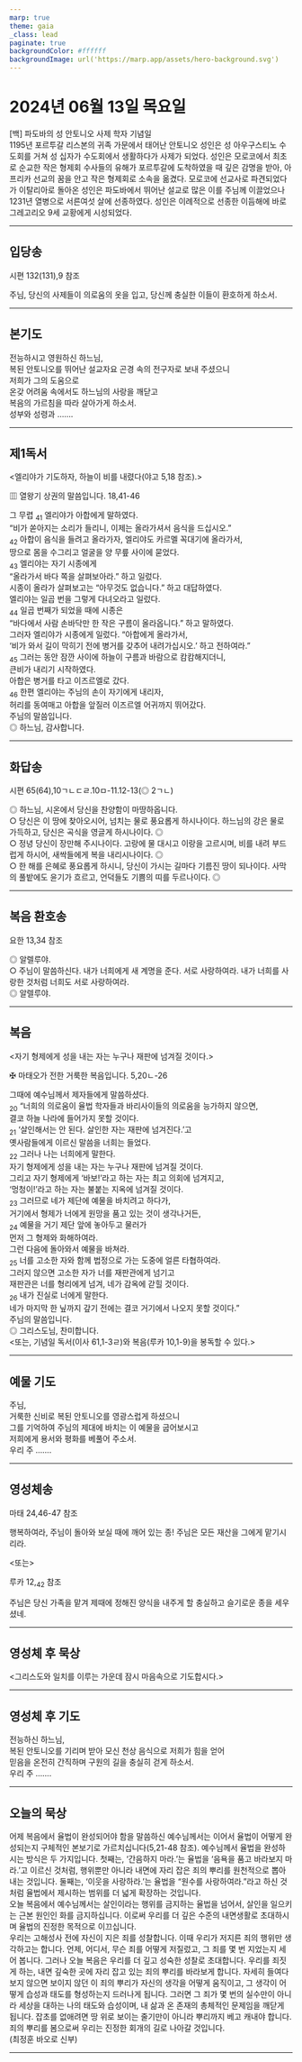 ```yaml
---
marp: true
theme: gaia
_class: lead
paginate: true
backgroundColor: #ffffff
backgroundImage: url('https://marp.app/assets/hero-background.svg')
---
```


# 2024년 06월 13일 목요일

[백] 파도바의 성 안토니오 사제 학자 기념일  
1195년 포르투갈 리스본의 귀족 가문에서 태어난 안토니오 성인은 성 아우구스티노 수도회를 거쳐 성 십자가 수도회에서 생활하다가 사제가 되었다. 성인은 모로코에서 최초로 순교한 작은 형제회 수사들의 유해가 포르투갈에 도착하였을 때 깊은 감명을 받아, 아프리카 선교의 꿈을 안고 작은 형제회로 소속을 옮겼다. 모로코에 선교사로 파견되었다가 이탈리아로 돌아온 성인은 파도바에서 뛰어난 설교로 많은 이를 주님께 이끌었으나 1231년 열병으로 서른여섯 살에 선종하였다. 성인은 이례적으로 선종한 이듬해에 바로 그레고리오 9세 교황에게 시성되었다.




---

## 입당송

시편 132(131),9 참조

주님, 당신의 사제들이 의로움의 옷을 입고, 당신께 충실한 이들이 환호하게 하소서.  
  


---

## 본기도

전능하시고 영원하신 하느님,  
복된 안토니오를 뛰어난 설교자요 곤경 속의 전구자로 보내 주셨으니  
저희가 그의 도움으로  
온갖 어려움 속에서도 하느님의 사랑을 깨닫고  
복음의 가르침을 따라 살아가게 하소서.  
성부와 성령과 …….  
  


---

## 제1독서

<엘리야가 기도하자, 하늘이 비를 내렸다(야고 5,18 참조).>

▥ 열왕기 상권의 말씀입니다. 18,41-46

그 무렵 <sub>41</sub> 엘리야가 아합에게 말하였다.  
“비가 쏟아지는 소리가 들리니, 이제는 올라가셔서 음식을 드십시오.”  
<sub>42</sub> 아합이 음식을 들려고 올라가자, 엘리야도 카르멜 꼭대기에 올라가서,  
땅으로 몸을 수그리고 얼굴을 양 무릎 사이에 묻었다.  
<sub>43</sub> 엘리야는 자기 시종에게  
“올라가서 바다 쪽을 살펴보아라.” 하고 일렀다.  
시종이 올라가 살펴보고는 “아무것도 없습니다.” 하고 대답하였다.  
엘리야는 일곱 번을 그렇게 다녀오라고 일렀다.  
<sub>44</sub> 일곱 번째가 되었을 때에 시종은  
“바다에서 사람 손바닥만 한 작은 구름이 올라옵니다.” 하고 말하였다.  
그러자 엘리야가 시종에게 일렀다. “아합에게 올라가서,  
‘비가 와서 길이 막히기 전에 병거를 갖추어 내려가십시오.’ 하고 전하여라.”  
<sub>45</sub> 그러는 동안 잠깐 사이에 하늘이 구름과 바람으로 캄캄해지더니,  
큰비가 내리기 시작하였다.  
아합은 병거를 타고 이즈르엘로 갔다.  
<sub>46</sub> 한편 엘리야는 주님의 손이 자기에게 내리자,  
허리를 동여매고 아합을 앞질러 이즈르엘 어귀까지 뛰어갔다.  
주님의 말씀입니다.  
◎ 하느님, 감사합니다.  
  


---

## 화답송

시편 65(64),10ㄱㄴㄷㄹ.10ㅁ-11.12-13(◎ 2ㄱㄴ)

◎ 하느님, 시온에서 당신을 찬양함이 마땅하옵니다.  
○ 당신은 이 땅에 찾아오시어, 넘치는 물로 풍요롭게 하시나이다. 하느님의 강은 물로 가득하고, 당신은 곡식을 영글게 하시나이다. ◎  
○ 정녕 당신이 장만해 주시나이다. 고랑에 물 대시고 이랑을 고르시며, 비를 내려 부드럽게 하시어, 새싹들에게 복을 내리시나이다. ◎  
○ 한 해를 은혜로 풍요롭게 하시니, 당신이 가시는 길마다 기름진 땅이 되나이다. 사막의 풀밭에도 윤기가 흐르고, 언덕들도 기쁨의 띠를 두르나이다. ◎  
  


---

## 복음 환호송

요한 13,34 참조

◎ 알렐루야.  
○ 주님이 말씀하신다. 내가 너희에게 새 계명을 준다. 서로 사랑하여라. 내가 너희를 사랑한 것처럼 너희도 서로 사랑하여라.  
◎ 알렐루야.  
  


---

## 복음

<자기 형제에게 성을 내는 자는 누구나 재판에 넘겨질 것이다.>

✠ 마태오가 전한 거룩한 복음입니다. 5,20ㄴ-26

그때에 예수님께서 제자들에게 말씀하셨다.  
<sub>20</sub> “너희의 의로움이 율법 학자들과 바리사이들의 의로움을 능가하지 않으면,  
결코 하늘 나라에 들어가지 못할 것이다.  
<sub>21</sub> ‘살인해서는 안 된다. 살인한 자는 재판에 넘겨진다.’고  
옛사람들에게 이르신 말씀을 너희는 들었다.  
<sub>22</sub> 그러나 나는 너희에게 말한다.  
자기 형제에게 성을 내는 자는 누구나 재판에 넘겨질 것이다.  
그리고 자기 형제에게 ‘바보!’라고 하는 자는 최고 의회에 넘겨지고,  
‘멍청이!’라고 하는 자는 불붙는 지옥에 넘겨질 것이다.  
<sub>23</sub> 그러므로 네가 제단에 예물을 바치려고 하다가,  
거기에서 형제가 너에게 원망을 품고 있는 것이 생각나거든,  
<sub>24</sub> 예물을 거기 제단 앞에 놓아두고 물러가  
먼저 그 형제와 화해하여라.  
그런 다음에 돌아와서 예물을 바쳐라.  
<sub>25</sub> 너를 고소한 자와 함께 법정으로 가는 도중에 얼른 타협하여라.  
그러지 않으면 고소한 자가 너를 재판관에게 넘기고  
재판관은 너를 형리에게 넘겨, 네가 감옥에 갇힐 것이다.  
<sub>26</sub> 내가 진실로 너에게 말한다.  
네가 마지막 한 닢까지 갚기 전에는 결코 거기에서 나오지 못할 것이다.”  
주님의 말씀입니다.  
◎ 그리스도님, 찬미합니다.  
<또는, 기념일 독서(이사 61,1-3ㄹ)와 복음(루카 10,1-9)을 봉독할 수 있다.>  
  


---

## 예물 기도

주님,  
거룩한 신비로 복된 안토니오를 영광스럽게 하셨으니  
그를 기억하여 주님의 제대에 바치는 이 예물을 굽어보시고  
저희에게 용서와 평화를 베풀어 주소서.  
우리 주 …….  
  


---

## 영성체송

마태 24,46-47 참조

행복하여라, 주님이 돌아와 보실 때에 깨어 있는 종! 주님은 모든 재산을 그에게 맡기시리라.  
  
<또는>  
  
루카 12,<sub>42</sub> 참조  
  
주님은 당신 가족을 맡겨 제때에 정해진 양식을 내주게 할 충실하고 슬기로운 종을 세우셨네.  


---

## 영성체 후 묵상

<그리스도와 일치를 이루는 가운데 잠시 마음속으로 기도합시다.>  


---

## 영성체 후 기도

전능하신 하느님,  
복된 안토니오를 기리며 받아 모신 천상 음식으로 저희가 힘을 얻어  
믿음을 온전히 간직하며 구원의 길을 충실히 걷게 하소서.  
우리 주 …….  
  


---

## 오늘의 묵상

어제 복음에서 율법이 완성되어야 함을 말씀하신 예수님께서는 이어서 율법이 어떻게 완성되는지 구체적인 본보기로 가르치십니다(5,21-48 참조). 예수님께서 율법을 완성하시는 방식은 두 가지입니다. 첫째는, ‘간음하지 마라.’는 율법을 ‘음욕을 품고 바라보지 마라.’고 이르신 것처럼, 행위뿐만 아니라 내면에 자리 잡은 죄의 뿌리를 원천적으로 뽑아내는 것입니다. 둘째는, ‘이웃을 사랑하라.’는 율법을 “원수를 사랑하여라.”라고 하신 것처럼 율법에서 제시하는 범위를 더 넓게 확장하는 것입니다.  
오늘 복음에서 예수님께서는 살인이라는 행위를 금지하는 율법을 넘어서, 살인을 일으키는 근본 원인인 화를 금지하십니다. 이로써 우리를 더 깊은 수준의 내면생활로 초대하시며 율법의 진정한 목적으로 이끄십니다.  
우리는 고해성사 전에 자신이 지은 죄를 성찰합니다. 이때 우리가 저지른 죄의 행위만 생각하고는 합니다. 언제, 어디서, 무슨 죄를 어떻게 저질렀고, 그 죄를 몇 번 지었는지 세어 봅니다. 그러나 오늘 복음은 우리를 더 깊고 성숙한 성찰로 초대합니다. 우리를 죄짓게 하는, 내면 깊숙한 곳에 자리 잡고 있는 죄의 뿌리를 바라보게 합니다. 자세히 들여다보지 않으면 보이지 않던 이 죄의 뿌리가 자신의 생각을 어떻게 움직이고, 그 생각이 어떻게 습성과 태도를 형성하는지 드러나게 됩니다. 그러면 그 죄가 몇 번의 실수만이 아니라 세상을 대하는 나의 태도와 습성이며, 내 삶과 온 존재의 총체적인 문제임을 깨닫게 됩니다. 잡초를 없애려면 땅 위로 보이는 줄기만이 아니라 뿌리까지 베고 캐내야 합니다. 죄의 뿌리를 봄으로써 우리는 진정한 회개의 길로 나아갈 것입니다.  
(최정훈 바오로 신부)  


---